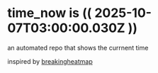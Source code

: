 # time_now is (( 2025-10-07T03:00:00.030Z ))

an automated repo that shows the currnent time

inspired by [breakingheatmap](https://github.com/breakingheatmap/breakingheatmap)